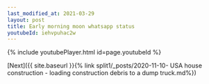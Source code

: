 ```yaml
---
last_modified_at: 2021-03-29
layout: post
title: Early morning moon whatsapp status
youtubeId: iehvpuhac2w
---
```


{% include youtubePlayer.html id=page.youtubeId %}

[Next]({{ site.baseurl }}{% link split1/_posts/2020-11-10- USA house construction - loading construction debris to a dump truck.md%})
